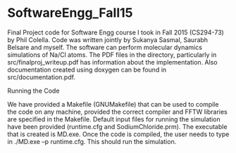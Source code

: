 # SoftwareEngg_Fall15
Final Project code for Software Engg course I took in Fall 2015 (CS294-73) by Phil Colella. 
Code was written jointly by Sukanya Sasmal, Saurabh Belsare and myself.
The software can perform molecular dynamics simulations of Na/Cl atoms. The PDF files in the directory, 
particularly in src/finalproj_writeup.pdf has information about the implementation. Also documentation 
created using doxygen can be found in src/documentation.pdf.

Running the Code

We have provided a Makefile (GNUMakefile) that can be used to compile the code on
any machine, provided the correct compiler and FFTW libraries are specified in the
Makefile. Default input files for running the simulation have been provided (runtime.cfg
and SodiumChloride.prm). The executable that is created is MD.exe. Once the code is
compiled, the user needs to type in ./MD.exe –p runtime.cfg. This should run the
simulation.
